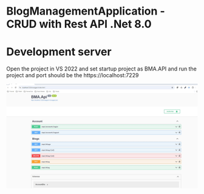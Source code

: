 # BlogManagementApplication - CRUD with Rest API .Net 8.0

# Development server
Open the project in VS 2022 and set startup project as BMA.API and run the project and port should be the https://localhost:7229


![api](api.jpg)

